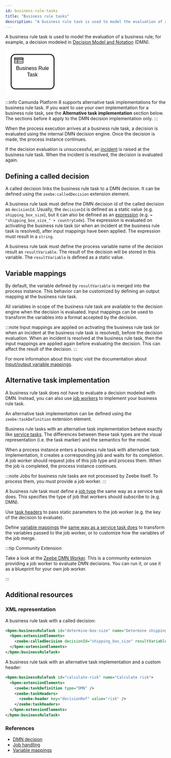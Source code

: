 ```yaml
---
id: business-rule-tasks
title: "Business rule tasks"
description: "A business rule task is used to model the evaluation of a business rule."
---
```


A business rule task is used to model the evaluation of a business rule; for example, a decision
modeled in [Decision Model and Notation](https://www.omg.org/dmn/) (DMN).

![task](assets/business-rule-task.png)

:::info
Camunda Platform 8 supports alternative task implementations for the business rule task. If you want
to use your own implementation for a business rule task, see the **Alternative task implementation**
section below. The sections before it apply to the DMN decision implementation only.
:::

When the process execution arrives at a business rule task, a decision is evaluated using the
internal DMN decision engine. Once the decision is made, the process instance continues.

If the decision evaluation is unsuccessful, an [incident](/components/concepts/incidents.md) is
raised at the business rule task. When the incident is resolved, the decision is evaluated again.

## Defining a called decision

A called decision links the business rule task to a DMN decision. It can be defined using the
`zeebe:calledDecision` extension element.

A business rule task must define the DMN decision id of the called decision as `decisionId`.
Usually, the `decisionId` is defined as a static value (e.g. `shipping_box_size`), but it can also
be defined as an [expression](/components/concepts/expressions.md) (e.g. `= "shipping_box_size_" +
countryCode`). The expression is evaluated on activating the business rule task (or when an incident
at the business rule task is resolved), after input mappings have been applied. The expression must
result in a `string`.

A business rule task must define the process variable name of the decision result as
`resultVariable`. The result of the decision will be stored in this variable. The `resultVariable`
is defined as a static value.

## Variable mappings

By default, the variable defined by `resultVariable` is merged into the process instance. This
behavior can be customized by defining an output mapping at the business rule task.

All variables in scope of the business rule task are available to the decision engine when the
decision is evaluated. Input mappings can be used to transform the variables into a format accepted
by the decision.

:::note
Input mappings are applied on activating the business rule task (or when an incident at the business
rule task is resolved), before the decision evaluation. When an incident is resolved at the business
rule task, then the input mappings are applied again before evaluating the decision. This can affect
the result of the decision.
:::

For more information about this topic visit the documentation about [Input/output variable
mappings](/components/concepts/variables.md#inputoutput-variable-mappings).

## Alternative task implementation
A business rule task does not have to evaluate a decision modeled with DMN. Instead, you can also
use [job workers](/components/concepts/job-workers.md) to implement your business rule task.

An alternative task implementation can be defined using the `zeebe:taskDefinition` extension element.

Business rule tasks with an alternative task implementation behave exactly like [service
tasks](/components/modeler/bpmn/service-tasks/service-tasks.md). The differences between these task
types are the visual representation (i.e. the task marker) and the semantics for the model.

When a process instance enters a business rule task with alternative task implementation, it creates
a corresponding job and waits for its completion. A job worker should request jobs of this job type
and process them. When the job is completed, the process instance continues.

:::note
Jobs for business rule tasks are not processed by Zeebe itself. To process them, you must provide a
job worker.
:::

A business rule task must define a [job type](/components/modeler/bpmn/service-tasks/service-tasks.md#task-definition) the same way as a service task does. This
specifies the type of job that workers should subscribe to (e.g. DMN).

Use [task headers](/components/modeler/bpmn/service-tasks/service-tasks.md#task-headers) to pass static parameters to the job
worker (e.g. the key of the decision to evaluate).

Define [variable mappings](/components/concepts/variables.md#inputoutput-variable-mappings)
the [same way as a service task does](/components/modeler/bpmn/service-tasks/service-tasks.md#variable-mappings)
to transform the variables passed to the job worker, or to customize how the variables of the job merge.

:::tip Community Extension

Take a look at the [Zeebe DMN Worker](https://github.com/camunda-community-hub/zeebe-dmn-worker).
This is a community extension providing a job worker to evaluate DMN decisions. You can run it, or
use it as a blueprint for your own job worker.

:::

## Additional resources

### XML representation

A business rule task with a called decision:

```xml
<bpmn:businessRuleTask id="determine-box-size" name="Determine shipping box size">
  <bpmn:extensionElements>
    <zeebe:calledDecision decisionId="shipping_box_size" resultVariable="boxSize" />
  </bpmn:extensionElements>
</bpmn:businessRuleTask>
```

A business rule task with an alternative task implementation and a custom header:

```xml
<bpmn:businessRuleTask id="calculate-risk" name="Calculate risk">
  <bpmn:extensionElements>
    <zeebe:taskDefinition type="DMN" />
    <zeebe:taskHeaders>
      <zeebe:header key="decisionRef" value="risk" />
    </zeebe:taskHeaders>
  </bpmn:extensionElements>
</bpmn:businessRuleTask>
```

### References

- [DMN decision](/components/modeler/dmn/dmn.md)
- [Job handling](/components/concepts/job-workers.md)
- [Variable mappings](/components/concepts/variables.md#inputoutput-variable-mappings)
